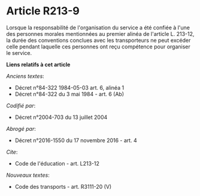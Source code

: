 # Article R213-9

Lorsque la responsabilité de l'organisation du service a été confiée à l'une des personnes morales mentionnées au premier
alinéa de l'article L. 213-12, la durée des conventions conclues avec les transporteurs ne peut excéder celle pendant
laquelle ces personnes ont reçu compétence pour organiser le service.

**Liens relatifs à cet article**

_Anciens textes_:

  - Décret n°84-322 1984-05-03 art. 6, alinéa 1
  - Décret n°84-322 du 3 mai 1984 - art. 6 (Ab)

_Codifié par_:

  - Décret n°2004-703 du 13 juillet 2004

_Abrogé par_:

  - Décret n°2016-1550 du 17 novembre 2016 - art. 4

_Cite_:

  - Code de l'éducation - art. L213-12

_Nouveaux textes_:

  - Code des transports - art. R3111-20 (V)
